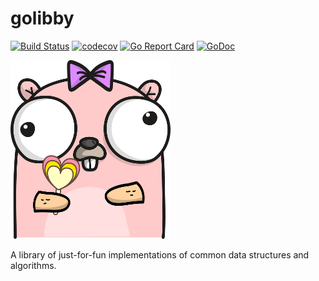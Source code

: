 # golibby

[![Build Status](https://travis-ci.org/danrl/golibby.svg?branch=master)](https://travis-ci.org/danrl/golibby)
[![codecov](https://codecov.io/gh/danrl/golibby/branch/master/graph/badge.svg)](https://codecov.io/gh/danrl/golibby)
[![Go Report Card](https://goreportcard.com/badge/github.com/danrl/golib)](https://goreportcard.com/report/github.com/danrl/golib)
[![GoDoc](https://godoc.org/github.com/danrl/golib?status.svg)](https://godoc.org/github.com/danrl/golib)

![Libby](_/libby.png)

A library of just-for-fun implementations of common data structures and
algorithms.
